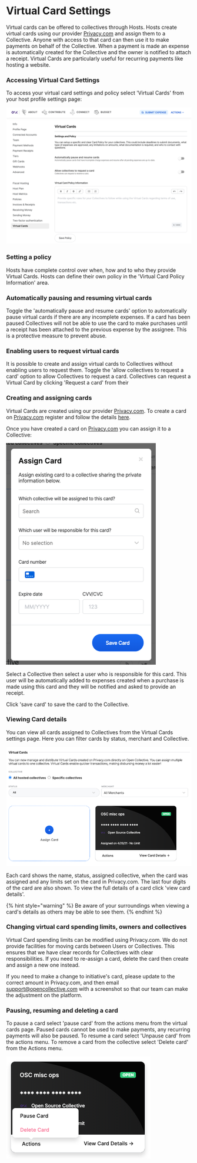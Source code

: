 # Virtual Card Settings

Virtual cards can be offered to collectives through Hosts. Hosts create virtual cards using our provider [Privacy.com](https://privacy.com/) and assign them to a Collective. Anyone with access to that card can then use it to make payments on behalf of the Collective. When a payment is made an expense is automatically created for the Collective and the owner is notified to attach a receipt. Virtual Cards are particularly useful for recurring payments like hosting a website. 

### Accessing Virtual Card Settings

To access your virtual card settings and policy select 'Virtual Cards' from your host profile settings page:

![Virtual Card policy and settings ](../.gitbook/assets/screenshot-2021-05-13-at-17.06.26%20%281%29.png)

### Setting a policy

Hosts have complete control over when, how and to who they provide Virtual Cards. Hosts can define their own policy in the 'Virtual Card Policy Information' area.

### Automatically pausing and resuming virtual cards

Toggle the 'automatically pause and resume cards' option to automatically pause virtual cards if there are any incomplete expenses. If a card has been paused Collectives will not be able to use the card to make purchases until a receipt has been attached to the previous expense by the assignee. This is a protective measure to prevent abuse. 

### Enabling users to request virtual cards

It is possible to create and assign virtual cards to Collectives without enabling users to request them. Toggle the 'allow collectives to request a card' option to allow Collectives to request a card. Collectives can request a Virtual Card by clicking 'Request a card' from their 

### Creating and assigning cards

Virtual Cards are created using our provider [Privacy.com](https://privacy.com/). To create a card on [Privacy.com](https://privacy.com/) register and follow the details [here](https://privacy.com/virtual-card). 

Once you have created a card on [Privacy.com](https://privacy.com/) you can assign it to a Collective:

![Assigning a Virtual Card](../.gitbook/assets/screenshot-2021-05-12-at-12.54.06.png)

Select a Collective then select a user who is responsible for this card. This user will be automatically added to expenses created when a purchase is made using this card and they will be notified and asked to provide an receipt. 

Click 'save card' to save the card to the Collective. 

### Viewing Card details

You can view all cards assigned to Collectives from the Virtual Cards settings page. Here you can filter cards by status, merchant and Collective. 

![Filter virtual cards by status, merchant or collective.](../.gitbook/assets/screenshot-2021-05-12-at-16.11.02.png)

Each card shows the name, status, assigned collective, when the card was assigned and any limits set on the card in Privacy.com. The last four digits of the card are also shown. To view the full details of a card click 'view card details'.

{% hint style="warning" %}
Be aware of your surroundings when viewing a card's details as others may be able to see them. 
{% endhint %}

### Changing virtual card spending limits, owners and collectives

Virtual Card spending limits can be modified using Privacy.com. We do not provide facilities for moving cards between Users or Collectives. This ensures that we have clear records for Collectives with clear responsibilities. If you need to re-assign a card,  delete the card then create and assign a new one instead. 

If you need to make a change to initiative's card, please update to the correct amount in Privacy.com, and then email [support@opencollective.com](mailto:support@opencollective.com) with a screenshot so that our team can make the adjustment on the platform.

### Pausing, resuming and deleting a card

To pause a card select 'pause card' from the actions menu from the virtual cards page. Paused cards cannot be used to make payments, any recurring payments will also be paused. To resume a card select 'Unpause card' from the actions menu. To remove a card from the collective select 'Delete card' from the Actions menu. 

![Pause, resume and delete cards from the Action menu.](../.gitbook/assets/screenshot-2021-05-12-at-15.29.39.png)



